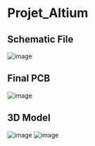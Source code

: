 # Projet_Altium
## Schematic File
![image](https://github.com/MakhloufHedi/Projet_Altium/assets/94899721/87a5809c-8501-4cdf-93e9-213bbd45d8a0)
## Final PCB
![image](https://github.com/MakhloufHedi/Projet_Altium/assets/94899721/a55f7bbd-70a0-4f84-9cc8-a67549582d6e)
## 3D Model
![image](https://github.com/MakhloufHedi/Projet_Altium/assets/94899721/b5f8fda9-7f35-4f88-aa47-f9d0da4ffac7)
![image](https://github.com/MakhloufHedi/Projet_Altium/assets/94899721/137b46d3-e103-424a-9f56-6d7c319cac9c)
